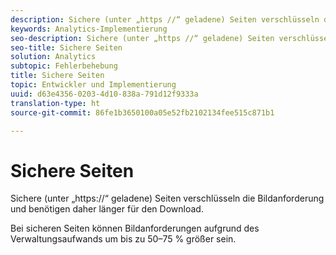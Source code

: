 ```yaml
---
description: Sichere (unter „https //“ geladene) Seiten verschlüsseln die Bildanforderung und benötigen daher länger für den Download.
keywords: Analytics-Implementierung
seo-description: Sichere (unter „https //“ geladene) Seiten verschlüsseln die Bildanforderung und benötigen daher länger für den Download.
seo-title: Sichere Seiten
solution: Analytics
subtopic: Fehlerbehebung
title: Sichere Seiten
topic: Entwickler und Implementierung
uuid: d63e4356-0203-4d10-838a-791d12f9333a
translation-type: ht
source-git-commit: 86fe1b3650100a05e52fb2102134fee515c871b1

---
```



# Sichere Seiten

Sichere (unter „https://“ geladene) Seiten verschlüsseln die Bildanforderung und benötigen daher länger für den Download.

Bei sicheren Seiten können Bildanforderungen aufgrund des Verwaltungsaufwands um bis zu 50–75 % größer sein.
